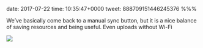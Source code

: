 date: 2017-07-22
time: 10:35:47+0000
tweet: 888709151446245376
%%%

We’ve basically come back to a manual sync button, but it is a nice balance of saving resources and being useful. Even uploads without Wi-Fi

![](DFVUQmHXUAABiXQ.jpg)
